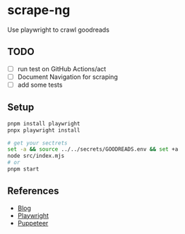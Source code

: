# scrape-ng

Use playwright to crawl goodreads

## TODO

- [ ] run test on GitHub Actions/act
- [ ] Document Navigation for scraping
- [ ] add some tests

## Setup

```bash
pnpm install playwright
pnpx playwright install

# get your sectrets
set -a && source ../../secrets/GOODREADS.env && set +a
node src/index.mjs
# or
pnpm start
```

## References

- [Blog](https://oxylabs.io/blog/playwright-web-scraping)
- [Playwright](https://playwright.dev/)
- [Puppeteer](https://pptr.dev/)
